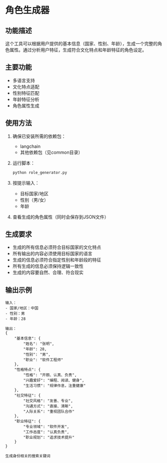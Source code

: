 # 角色生成器

## 功能描述
这个工具可以根据用户提供的基本信息（国家、性别、年龄），生成一个完整的角色属性。通过分析用户特征，生成符合文化特点和年龄特征的角色设定。

## 主要功能
- 多语言支持
- 文化特点适配
- 性别特征匹配
- 年龄特征分析
- 角色属性生成

## 使用方法
1. 确保已安装所需的依赖包：
   - langchain
   - 其他依赖包（见common目录）

2. 运行脚本：
   ```bash
   python role_generator.py
   ```

3. 按提示输入：
   - 目标国家/地区
   - 性别（男/女）
   - 年龄

4. 查看生成的角色属性（同时会保存到JSON文件）

## 生成要求
- 生成的所有信息必须符合目标国家的文化特点
- 所有输出的内容必须使用目标国家的语言
- 生成的信息必须符合指定性别和年龄段的特征
- 所有生成的信息必须保持逻辑一致性
- 生成的内容要自然、合理、符合现实

## 输出示例
```
输入：
- 国家/地区：中国
- 性别：男
- 年龄：28

输出：
{
    "基本信息": {
        "姓名": "张明",
        "年龄": 28,
        "性别": "男",
        "职业": "软件工程师"
    },
    "性格特点": {
        "性格": "开朗、认真、负责",
        "兴趣爱好": "编程、阅读、健身",
        "生活习惯": "规律作息，注重健康"
    },
    "社交特征": {
        "社交风格": "友善、专业",
        "沟通方式": "直接、清晰",
        "人际关系": "重视团队合作"
    },
    "职业特征": {
        "专业领域": "软件开发",
        "工作态度": "认真负责",
        "职业规划": "追求技术提升"
    }
} 

生成身份相关的搜索关键词